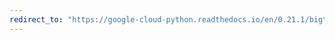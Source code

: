 ```yaml
---
redirect_to: "https://google-cloud-python.readthedocs.io/en/0.21.1/bigtable-client-intro.html"
---
```

